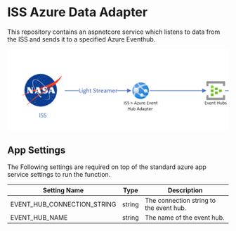 # ISS Azure Data Adapter
This repository contains an aspnetcore service which listens to data from the ISS and sends it to a specified Azure Eventhub.

![architecture](./Docs/architecture.png)

## App Settings

The Following settings are required on top of the standard azure app service settings to run the function.


| Setting Name | Type | Description |
| ------------ | ---- | ----------- |
| EVENT_HUB_CONNECTION_STRING | string | The connection string to the event hub. |
| EVENT_HUB_NAME | string | The name of the event hub. |
